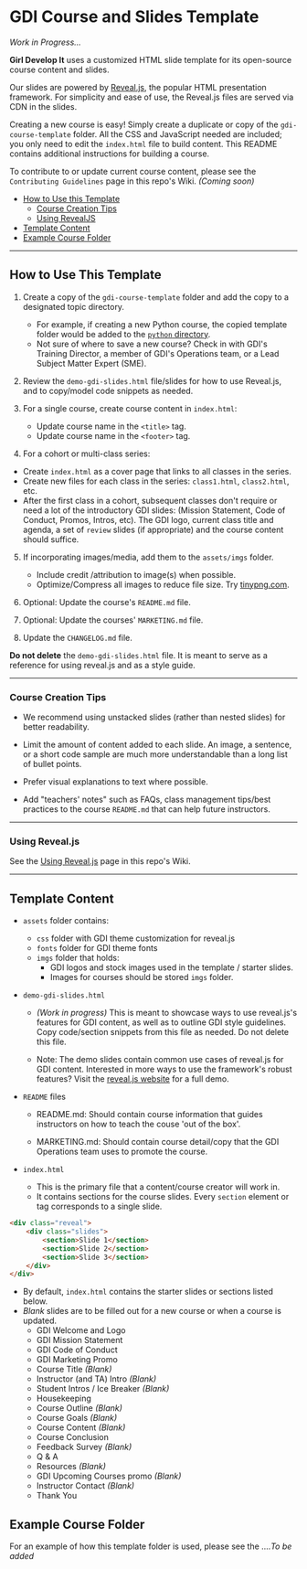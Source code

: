 # GDI Course and Slides Template

_Work in Progress..._

**Girl Develop It** uses a customized HTML slide template for its open-source course content and slides.

Our slides are powered by [Reveal.js](https://revealjs.com/), the popular HTML presentation framework. For simplicity and ease of use, the Reveal.js files are served via CDN in the slides.

Creating a new course is easy! Simply create a duplicate or copy of the `gdi-course-template` folder. All the CSS and JavaScript needed are included; you only need to edit the `index.html` file to build content. This README contains additional instructions for building a course.

To contribute to or update current course content, please see the `Contributing Guidelines` page in this repo's Wiki. _(Coming soon)_

- [How to Use this Template](#how-to-use-this-template)
  - [Course Creation Tips](#course-creation-tips)
  - [Using RevealJS](#using-revealjs)
- [Template Content](#template-content)
- [Example Course Folder](#example-course-folder)

<hr>

## How to Use This Template

1. Create a copy of the `gdi-course-template` folder and add the copy to a designated topic directory.

   - For example, if creating a new Python course, the copied template folder would be added to the [`python` directory](https://github.com/girldevelopit/gdi-curriculum/tree/main/python).
   - Not sure of where to save a new course? Check in with GDI's Training Director, a member of GDI's Operations team, or a Lead Subject Matter Expert (SME).

2. Review the `demo-gdi-slides.html` file/slides for how to use Reveal.js, and to copy/model code snippets as needed.

3. For a single course, create course content in `index.html`:

   - Update course name in the `<title>` tag.
   - Update course name in the `<footer>` tag.

4. For a cohort or multi-class series:

- Create `index.html` as a cover page that links to all classes in the series.
- Create new files for each class in the series: `class1.html`, `class2.html`, etc.
- After the first class in a cohort, subsequent classes don't require or need a lot of the introductory GDI slides: (Mission Statement, Code of Conduct, Promos, Intros, etc). The GDI logo, current class title and agenda, a set of `review` slides (if appropriate) and the course content should suffice.

5. If incorporating images/media, add them to the `assets/imgs` folder.

   - Include credit /attribution to image(s) when possible.
   - Optimize/Compress all images to reduce file size. Try [tinypng.com](https://tinypng.com/).

6. Optional: Update the course's `README.md` file.

7. Optional: Update the courses' `MARKETING.md` file.

8. Update the `CHANGELOG.md` file.

**Do not delete** the `demo-gdi-slides.html` file. It is meant to serve as a reference for using reveal.js and as a style guide.

<hr>

### Course Creation Tips

- We recommend using unstacked slides (rather than nested slides) for better readability.

- Limit the amount of content added to each slide. An image, a sentence, or a short code sample are much more understandable than a long list of bullet points.

- Prefer visual explanations to text where possible.

- Add "teachers' notes" such as FAQs, class management tips/best practices to the course `README.md` that can help future instructors.

<hr>

### Using Reveal.js

See the [Using Reveal.js](https://github.com/girldevelopit/gdi-curriculum/wiki/Using-Reveal.js) page in this repo's Wiki.

<hr>

## Template Content

- `assets` folder contains:

  - `css` folder with GDI theme customization for reveal.js
  - `fonts` folder for GDI theme fonts
  - `imgs` folder that holds:
    - GDI logos and stock images used in the template / starter slides.
    - Images for courses should be stored `imgs` folder.

- `demo-gdi-slides.html`

  - _(Work in progress)_ This is meant to showcase ways to use reveal.js's features for GDI content, as well as to outline GDI style guidelines. Copy code/section snippets from this file as needed. Do not delete this file.

  - Note: The demo slides contain common use cases of reveal.js for GDI content. Interested in more ways to use the framework's robust features? Visit the [reveal.js website](https://revealjs.com/) for a full demo.

- `README` files

  - README.md: Should contain course information that guides instructors on how to teach the couse 'out of the box'.

  - MARKETING.md: Should contain course detail/copy that the GDI Operations team uses to promote the course.

- `index.html`
  - This is the primary file that a content/course creator will work in.
  - It contains sections for the course slides. Every `section` element or tag corresponds to a single slide.

```html
<div class="reveal">
	<div class="slides">
		<section>Slide 1</section>
		<section>Slide 2</section>
		<section>Slide 3</section>
	</div>
</div>
```

- By default, `index.html` contains the starter slides or sections listed below.
- _Blank_ slides are to be filled out for a new course or when a course is updated.
  - GDI Welcome and Logo
  - GDI Mission Statement
  - GDI Code of Conduct
  - GDI Marketing Promo
  - Course Title _(Blank)_
  - Instructor (and TA) Intro _(Blank)_
  - Student Intros / Ice Breaker _(Blank)_
  - Housekeeping
  - Course Outline _(Blank)_
  - Course Goals _(Blank)_
  - Course Content _(Blank)_
  - Course Conclusion
  - Feedback Survey _(Blank)_
  - Q & A
  - Resources _(Blank)_
  - GDI Upcoming Courses promo _(Blank)_
  - Instructor Contact _(Blank)_
  - Thank You

## Example Course Folder

For an example of how this template folder is used, please see the ...._To be added_
